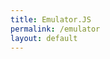 ```yaml
---
title: Emulator.JS
permalink: /emulator
layout: default
---
```


<div style="max-width:100%; max-height:100%;">
    <div id="game"></div>
</div>
<script>
    EJS_player = '#game';
    EJS_core = 'nds';
    EJS_gameName = 'The Legend of Zelda - The Minish Cap';
    EJS_color = '#222';
    EJS_startOnLoaded = true;
    EJS_Buttons = { playPause: false, restart: true, mute: false, settings: true, fullscreen: true, saveState: false, loadState: false, screenRecord: false, gamepad: false, cheat: false, volume: false, saveSavFiles: false, loadSavFiles: false, quickSave: false, quickLoad: false, screenshot: false, cacheManager: false };
    EJS_pathtodata = 'https://cdn.jsdelivr.net/gh/EmulatorJS/EmulatorJS@latest/data/';
    EJS_gameUrl = "https://raw.githubusercontent.com/arialhamed/static/main/games/roms/nds/the-legend-of-zelda-phantom-hourglass.zip";
    EJS_defaultControls = { 0: { 0: { 'value': '221', 'value2': 'BUTTON_2', 'keycode': '' }, 1: { 'value': '61', 'value2': 'BUTTON_4', 'keycode': '' }, 2: { 'value': '222', 'value2': 'SELECT', 'keycode': '' }, 3: { 'value': '13', 'value2': 'START', 'keycode': '' }, 4: { 'value': '87', 'value2': 'DPAD_UP', 'keycode': '' }, 5: { 'value': '83', 'value2': 'DPAD_DOWN', 'keycode': '' }, 6: { 'value': '65', 'value2': 'DPAD_LEFT', 'keycode': '' }, 7: { 'value': '68', 'value2': 'DPAD_RIGHT', 'keycode': '' }, 8: { 'value': '220', 'value2': 'BUTTON_1', 'keycode': '' }, 9: { 'value': '8', 'value2': 'BUTTON_3', 'keycode': '' }, 10: { 'value': '81', 'value2': 'LEFT_TOP_SHOULDER', 'keycode': '' }, 11: { 'value': '69', 'value2': 'RIGHT_TOP_SHOULDER', 'keycode': '' }, 12: { 'value': 'e', 'value2': 'LEFT_BOTTOM_SHOULDER', 'keycode': '' }, 13: { 'value': 'w', 'value2': 'RIGHT_BOTTOM_SHOULDER', 'keycode': '' }, 14: { 'value2': 'LEFT_STICK' }, 15: { 'value2': 'RIGHT_STICK' }, 16: { 'value': 'h', 'value2': 'LEFT_STICK_X:+1', 'keycode': '' }, 17: { 'value': 'f', 'value2': 'LEFT_STICK_X:-1', 'keycode': '' }, 18: { 'value': 'g', 'value2': 'LEFT_STICK_Y:+1', 'keycode': '' }, 19: { 'value': 't', 'value2': 'LEFT_STICK_Y:-1', 'keycode': '' }, 20: { 'value': 'l', 'value2': 'RIGHT_STICK_X:+1', 'keycode': '' }, 21: { 'value': 'j', 'value2': 'RIGHT_STICK_X:-1', 'keycode': '' }, 22: { 'value': 'k', 'value2': 'RIGHT_STICK_Y:+1', 'keycode': '' }, 23: { 'value': 'i', 'value2': 'RIGHT_STICK_Y:-1', 'keycode': '' }, 24: {}, 25: {}, 26: {}, 27: {}, 28: {}, 29: {} } }; 
</script>
<script src='https://cdn.jsdelivr.net/gh/EmulatorJS/EmulatorJS@latest/data/loader.js'></script>
